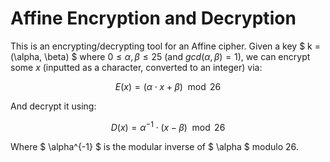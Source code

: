 # Affine Encryption and Decryption

This is an encrypting/decrypting tool for an Affine cipher. Given a key $ k = (\alpha, \beta) $ where $0 \leq \alpha, \beta \leq 25$ (and $gcd(\alpha, \beta) = 1$), we can encrypt some $x$ (inputted as a character, converted to an integer) via:

$$
E(x) = (\alpha \cdot x + \beta) \mod 26
$$

And decrypt it using:

$$
D(x) = \alpha^{-1} \cdot (x - \beta) \mod 26
$$

Where $ \alpha^{-1} $ is the modular inverse of $ \alpha $ modulo 26.
